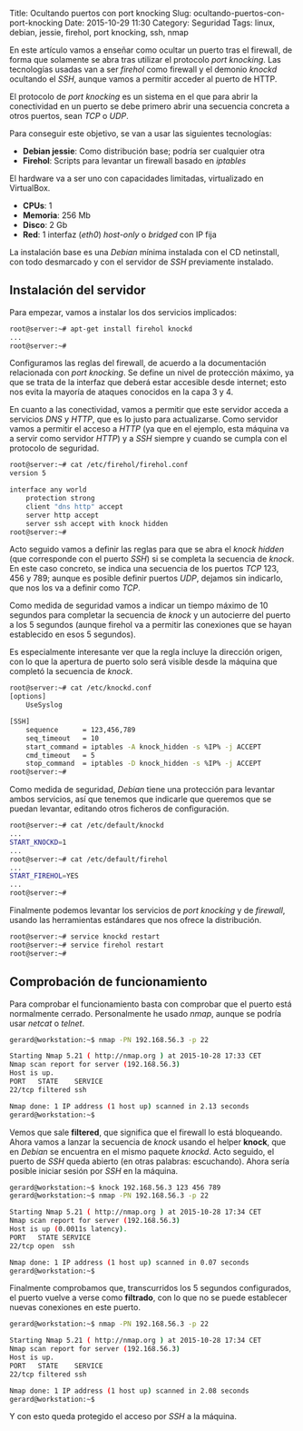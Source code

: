 Title: Ocultando puertos con port knocking
Slug: ocultando-puertos-con-port-knocking
Date: 2015-10-29 11:30
Category: Seguridad
Tags: linux, debian, jessie, firehol, port knocking, ssh, nmap



En este artículo vamos a enseñar como ocultar un puerto tras el firewall, de forma que solamente se abra tras utilizar el protocolo *port knocking*. Las tecnologías usadas van a ser *firehol* como firewall y el demonio *knockd* ocultando el *SSH*, aunque vamos a permitir acceder al puerto de HTTP.

El protocolo de *port knocking* es un sistema en el que para abrir la conectividad en un puerto se debe primero abrir una secuencia concreta a otros puertos, sean *TCP* o *UDP*.

Para conseguir este objetivo, se van a usar las siguientes tecnologías:

* **Debian jessie**: Como distribución base; podría ser cualquier otra
* **Firehol**: Scripts para levantar un firewall basado en *iptables*

El hardware va a ser uno con capacidades limitadas, virtualizado en VirtualBox.

* **CPUs**: 1
* **Memoria**: 256 Mb
* **Disco**: 2 Gb
* **Red**: 1 interfaz (*eth0*) *host-only* o *bridged* con IP fija

La instalación base es una *Debian* mínima instalada con el CD netinstall, con todo desmarcado y con el servidor de *SSH* previamente instalado.

## Instalación del servidor

Para empezar, vamos a instalar los dos servicios implicados:

```bash
root@server:~# apt-get install firehol knockd
...
root@server:~# 
```

Configuramos las reglas del firewall, de acuerdo a la documentación relacionada con *port knocking*. Se define un nivel de protección máximo, ya que se trata de la interfaz que deberá estar accesible desde internet; esto nos evita la mayoría de ataques conocidos en la capa 3 y 4.

En cuanto a las conectividad, vamos a permitir que este servidor acceda a servicios *DNS* y *HTTP*, que es lo justo para actualizarse. Como servidor vamos a permitir el acceso a *HTTP* (ya que en el ejemplo, esta máquina va a servir como servidor *HTTP*) y a *SSH* siempre y cuando se cumpla con el protocolo de seguridad.

```bash
root@server:~# cat /etc/firehol/firehol.conf 
version 5

interface any world
    protection strong
    client "dns http" accept
    server http accept
    server ssh accept with knock hidden
root@server:~# 
```

Acto seguido vamos a definir las reglas para que se abra el *knock hidden* (que corresponde con el puerto *SSH*) si se completa la secuencia de *knock*. En este caso concreto, se indica una secuencia de los puertos *TCP* 123, 456 y 789; aunque es posible definir puertos *UDP*, dejamos sin indicarlo, que nos los va a definir como *TCP*.

Como medida de seguridad vamos a indicar un tiempo máximo de 10 segundos para completar la secuencia de *knock* y un autocierre del puerto a los 5 segundos (aunque firehol va a permitir las conexiones que se hayan establecido en esos 5 segundos).

Es especialmente interesante ver que la regla incluye la dirección origen, con lo que la apertura de puerto solo será visible desde la máquina que completó la secuencia de *knock*.

```bash
root@server:~# cat /etc/knockd.conf 
[options]
    UseSyslog

[SSH]
    sequence      = 123,456,789
    seq_timeout   = 10
    start_command = iptables -A knock_hidden -s %IP% -j ACCEPT
    cmd_timeout   = 5
    stop_command  = iptables -D knock_hidden -s %IP% -j ACCEPT
root@server:~# 
```

Como medida de seguridad, *Debian* tiene una protección para levantar ambos servicios, así que tenemos que indicarle que queremos que se puedan levantar, editando otros ficheros de configuración.

```bash
root@server:~# cat /etc/default/knockd 
...
START_KNOCKD=1
...
root@server:~# cat /etc/default/firehol 
...
START_FIREHOL=YES
...
root@server:~# 
```

Finalmente podemos levantar los servicios de *port knocking* y de *firewall*, usando las herramientas estándares que nos ofrece la distribución.

```bash
root@server:~# service knockd restart
root@server:~# service firehol restart
root@server:~# 
```

## Comprobación de funcionamiento

Para comprobar el funcionamiento basta con comprobar que el puerto está normalmente cerrado. Personalmente he usado *nmap*, aunque se podría usar *netcat* o *telnet*.

```bash
gerard@workstation:~$ nmap -PN 192.168.56.3 -p 22

Starting Nmap 5.21 ( http://nmap.org ) at 2015-10-28 17:33 CET
Nmap scan report for server (192.168.56.3)
Host is up.
PORT   STATE    SERVICE
22/tcp filtered ssh

Nmap done: 1 IP address (1 host up) scanned in 2.13 seconds
gerard@workstation:~$ 
```

Vemos que sale **filtered**, que significa que el firewall lo está bloqueando. Ahora vamos a lanzar la secuencia de *knock* usando el helper **knock**, que en *Debian* se encuentra en el mismo paquete *knockd*. Acto seguido, el puerto de *SSH* queda abierto (en otras palabras: escuchando). Ahora sería posible iniciar sesión por *SSH* en la máquina.

```bash
gerard@workstation:~$ knock 192.168.56.3 123 456 789
gerard@workstation:~$ nmap -PN 192.168.56.3 -p 22

Starting Nmap 5.21 ( http://nmap.org ) at 2015-10-28 17:34 CET
Nmap scan report for server (192.168.56.3)
Host is up (0.0011s latency).
PORT   STATE SERVICE
22/tcp open  ssh

Nmap done: 1 IP address (1 host up) scanned in 0.07 seconds
gerard@workstation:~$ 
```

Finalmente comprobamos que, transcurridos los 5 segundos configurados, el puerto vuelve a verse como **filtrado**, con lo que no se puede establecer nuevas conexiones en este puerto.

```bash
gerard@workstation:~$ nmap -PN 192.168.56.3 -p 22

Starting Nmap 5.21 ( http://nmap.org ) at 2015-10-28 17:34 CET
Nmap scan report for server (192.168.56.3)
Host is up.
PORT   STATE    SERVICE
22/tcp filtered ssh

Nmap done: 1 IP address (1 host up) scanned in 2.08 seconds
gerard@workstation:~$ 
```

Y con esto queda protegido el acceso por *SSH* a la máquina.
